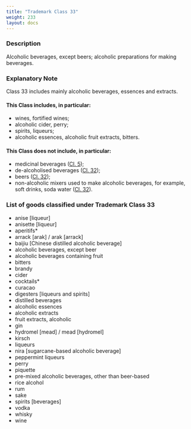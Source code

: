 ```yaml
---
title: "Trademark Class 33"
weight: 233
layout: docs
---
```


### Description

Alcoholic beverages, except beers; alcoholic preparations for making beverages.

### Explanatory Note

Class 33 includes mainly alcoholic beverages, essences and extracts.

#### This Class includes, in particular:

* wines, fortified wines;
* alcoholic cider, perry;
* spirits, liqueurs;
* alcoholic essences, alcoholic fruit extracts, bitters.

#### This Class does not include, in particular:

* &#x20;medicinal beverages ([Cl. 5](trademark-class-5));
* &#x20;de-alcoholised beverages ([Cl. 32](trademark-class-32));
* &#x20;beers ([Cl. 32](trademark-class-32));
* &#x20;non-alcoholic mixers used to make alcoholic beverages, for example, soft drinks, soda water ([Cl. 32](trademark-class-32)).

### List of goods classified under Trademark Class 33

* anise \[liqueur]
* anisette \[liqueur]
* aperitifs\*
* arrack \[arak] / arak \[arrack]
* baijiu \[Chinese distilled alcoholic beverage]
* alcoholic beverages, except beer
* alcoholic beverages containing fruit
* bitters
* brandy
* cider
* cocktails\*
* curacao
* digesters \[liqueurs and spirits]
* distilled beverages
* alcoholic essences
* alcoholic extracts
* fruit extracts, alcoholic
* gin
* hydromel \[mead] / mead \[hydromel]
* kirsch
* liqueurs
* nira \[sugarcane-based alcoholic beverage]
* peppermint liqueurs
* perry
* piquette
* pre-mixed alcoholic beverages, other than beer-based
* rice alcohol
* rum
* sake
* spirits \[beverages]
* vodka
* whisky
* wine
